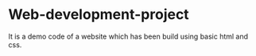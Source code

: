 # Web-development-project
It is a demo code of a website which has been build using basic html and css.
